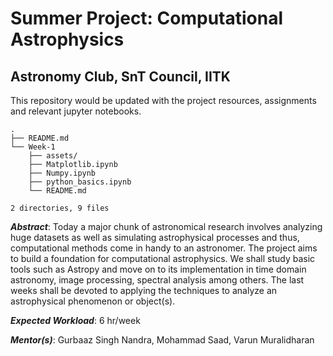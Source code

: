 # Summer Project: Computational Astrophysics
## Astronomy Club, SnT Council, IITK

This repository would be updated with the project resources, assignments and relevant jupyter notebooks.

```
.
├── README.md
└── Week-1
    ├── assets/
    ├── Matplotlib.ipynb
    ├── Numpy.ipynb
    ├── python_basics.ipynb
    └── README.md

2 directories, 9 files
```

*__Abstract__*: Today a major chunk of astronomical research involves analyzing huge datasets as well as simulating astrophysical processes and thus, computational methods come in handy to an astronomer. The project aims to build a foundation for computational astrophysics. We shall study basic tools such as Astropy and move on to its implementation in time domain astronomy, image processing, spectral analysis among others. The last weeks shall be devoted to applying the techniques to analyze an astrophysical phenomenon or object(s).

*__Expected Workload__*: 6 hr/week

*__Mentor(s)__*: Gurbaaz Singh Nandra, Mohammad Saad, Varun Muralidharan
